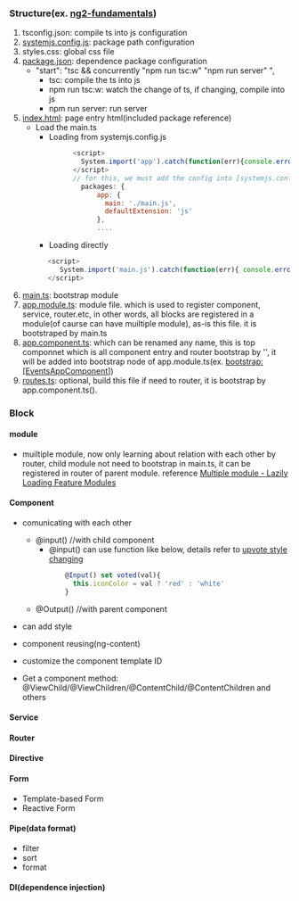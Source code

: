### Structure(ex. [ng2-fundamentals](https://github.com/Wwawawa/angular2-fundamentals-JIT/tree/master/ng2-fundamentals))
1. tsconfig.json: compile ts into js configuration
2. [systemjs.config.js](https://github.com/Wwawawa/angular2-fundamentals-JIT/blob/master/ng2-fundamentals/systemjs.config.js): package path configuration
3. styles.css: global css file
4. [package.json](https://github.com/Wwawawa/angular2-fundamentals-JIT/blob/master/ng2-fundamentals/package.json): dependence package configuration
   * "start": "tsc && concurrently \"npm run tsc:w\" \"npm run server\" ",
      * tsc: compile the ts into js
      * npm run tsc:w: watch the change of ts, if changing, compile into js
      * npm run server: run server
5. [index.html](https://github.com/Wwawawa/angular2-fundamentals-JIT/blob/master/ng2-fundamentals/index.html): page entry html(included package reference)
   * Load the main.ts
     * Loading from systemjs.config.js  
        ```js
              <script>        
                System.import('app').catch(function(err){console.error(err); });       
              </script>
              // for this, we must add the config into [systemjs.config.js]:
                packages: {
                    app: {
                      main: './main.js',
                      defaultExtension: 'js'
                    },
                    ....
        ```
      * Loading directly
      ```js
         <script>
            System.import('main.js').catch(function(err){ console.error(err); });//notice the main.js path
         </script>
      ```
6. [main.ts](https://github.com/Wwawawa/angular2-fundamentals-JIT/blob/master/ng2-fundamentals/app/main.ts): bootstrap module
7. [app.module.ts](https://github.com/Wwawawa/angular2-fundamentals-JIT/blob/master/ng2-fundamentals/app/app.module.ts): module file. which is used to register component, service, router.etc, in other words, all blocks are registered in a module(of caurse can have muiltiple module), as-is this file. it is bootstraped by main.ts
8. [app.component.ts](https://github.com/Wwawawa/angular2-fundamentals-JIT/blob/master/ng2-fundamentals/app/events/events-app.component.ts): which can be renamed any name, this is top componnet which is all component entry and router bootstrap by '<router-outlet></router-outlet>', it will be added into bootstrap node of app.module.ts(ex. [bootstrap: [EventsAppComponent]](https://github.com/Wwawawa/angular2-fundamentals-JIT/blob/master/ng2-fundamentals/app/app.module.ts))
9. [routes.ts](https://github.com/Wwawawa/angular2-fundamentals-JIT/blob/master/ng2-fundamentals/app/route.ts): optional, build this file if need to router, it is bootstrap by app.component.ts(<router-outlet></router-outlet>).

### Block
#### module

* muiltiple module, now only learning about relation with each other by router, child module not need to bootstrap in main.ts, it can be registered in router of parent module. reference [Multiple module - Lazily Loading Feature Modules](https://plnkr.co/edit/MkLLiAJWkHYjjJ58SYA8) 

#### Component
* comunicating with each other
  * @input() //with child component
    * @input() can use function like below, details refer to [upvote style changing](https://github.com/Wwawawa/angular2-fundamentals-Completing/blob/master/ng2-fundamentals/app/events/event-detail/upvote.component.ts)
      ```js
          @Input() set voted(val){
            this.iconColor = val ? 'red' : 'white'
          }
      ```
  * @Output() //with parent component

* can add style
* component reusing(ng-content)
* customize the component template ID
* Get a component method: @ViewChild/@ViewChildren/@ContentChild/@ContentChildren and others
#### Service

#### Router

#### Directive

#### Form
* Template-based Form
* Reactive Form

#### Pipe(data format)
* filter
* sort
* format
#### DI(dependence injection)

